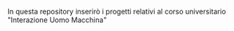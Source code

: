 In questa repository inserirò i progetti relativi al corso universitario "Interazione Uomo Macchina"



